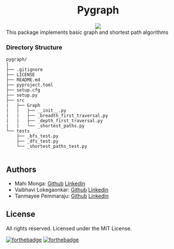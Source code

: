 <div align="center"><h1>Pygraph</h1></div>
<div align="center">
<a href="https://www.python.org/"><img src=https://forthebadge.com/images/badges/made-with-python.svg ></a>
</div>
This package implements basic graph and shortest path algorithms

### Directory Structure
```
pygraph/
|
├── .gitignore
├── LICENSE
├── README.md
├── pyproject.toml
├── setup.cfg
├── setup.py
├── src
|   ├── Graph
|   |   ├── __init__.py
|   |   ├── _breadth_first_traversal.py
|   |   ├── _depth_first_traversal.py
|   |   └── _shortest_paths.py
└── tests
    ├── _bfs_test.py
    ├── _dfs_test.py
    └── _shortest_paths_test.py


```
## Authors

- Mahi Monga: [Github](https://github.com/mahimonga) [Linkedin](https://www.linkedin.com/in/mahimonga/)
- Vaibhavi Lokegaonkar: [Github](https://github.com/Vaibhavi1707) [Linkedin](https://www.linkedin.com/in/vaibhavi-lokegaonkar-06b844195/)
- Tanmayee Pemmaraju: [Github](https://github.com/priyansi) [Linkedin](https://www.linkedin.com/in/tanmayee-pemmaraju-2abb841aa/)


## License

All rights reserved. Licensed under the MIT License.

[![forthebadge](https://forthebadge.com/images/badges/built-with-love.svg)](https://forthebadge.com)
[![forthebadge](https://forthebadge.com/images/badges/open-source.svg)](https://forthebadge.com)
